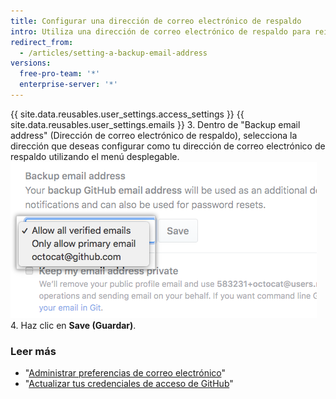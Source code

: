 ```yaml
---
title: Configurar una dirección de correo electrónico de respaldo
intro: Utiliza una dirección de correo electrónico de respaldo para reiniciar de forma segura tu contraseña si ya no puedes acceder a tu dirección principal de correo electrónico.
redirect_from:
  - /articles/setting-a-backup-email-address
versions:
  free-pro-team: '*'
  enterprise-server: '*'
---
```


{{ site.data.reusables.user_settings.access_settings }}
{{ site.data.reusables.user_settings.emails }}
3. Dentro de "Backup email address" (Dirección de correo electrónico de respaldo), selecciona la dirección que deseas configurar como tu dirección de correo electrónico de respaldo utilizando el menú desplegable. ![Dirección de correo electrónico de respaldo](/assets/images/help/settings/backup-email-address.png)
4. Haz clic en **Save (Guardar)**.

### Leer más

- "[Administrar preferencias de correo electrónico](/articles/managing-email-preferences/)"
- "[Actualizar tus credenciales de acceso de GitHub](/articles/updating-your-github-access-credentials/)"
